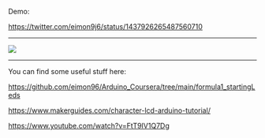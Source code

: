 Demo:

https://twitter.com/eimon9j6/status/1437926265487560710

------------------------------------------------------------------------------------------------


![](https://i.imgur.com/HAvLd4h.jpg)


-------------------------------------------------------------------------------------------------

You can find some useful stuff here:

https://github.com/eimon96/Arduino_Coursera/tree/main/formula1_startingLeds

https://www.makerguides.com/character-lcd-arduino-tutorial/

https://www.youtube.com/watch?v=FtT9IV1Q7Dg
